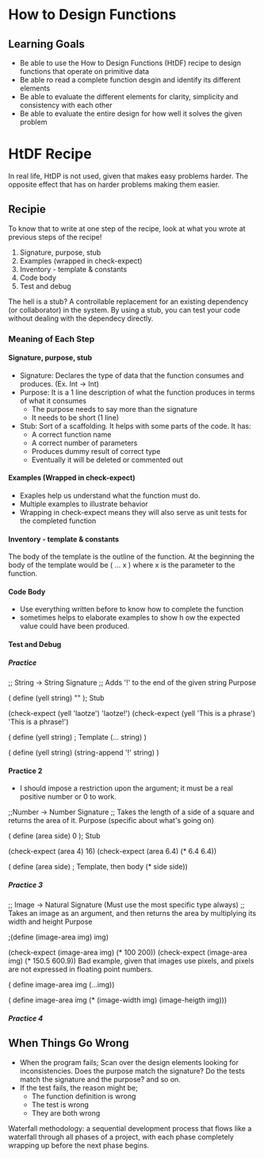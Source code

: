 
# How to Design Functions

## Learning Goals 

- Be able to use the How to Design Functions (HtDF) recipe to design functions that operate on primitive data
- Be able ro read a complete function desgin and identify its different elements
- Be able to evaluate the different elements for clarity, simplicity and consistency with each other
- Be able to evaluate the entire design for how well it solves the given problem

# HtDF Recipe

In real life, HtDP is not used, given that makes easy problems harder. The opposite effect that has on harder problems making them easier.

## Recipie

To know that to write at one step of the recipe, look at what you wrote at previous steps of the recipe!

1. Signature, purpose, stub
2. Examples (wrapped in check-expect)
3. Inventory - template & constants
4. Code body
5. Test and debug

The hell is a stub? A controllable replacement for an existing dependency (or collaborator) in the system. By using a stub, you can test your code without dealing with the dependecy directly. 

### Meaning of Each Step

#### Signature, purpose, stub

- Signature: Declares the type of data that the function consumes and produces. (Ex. Int -> Int)
- Purpose: It is a 1 line description of what the function produces in terms of what it consumes
    - The purpose needs to say more than the signature
    - It needs to be short (1 line)
- Stub: Sort of a scaffolding. It helps with some parts of the code. It has:
    - A correct function name
    - A correct number of parameters
    - Produces dummy result of correct type
    - Eventually it will be deleted or commented out

#### Examples (Wrapped in check-expect)

- Exaples help us understand what the function must do.
- Multiple examples to illustrate behavior
- Wrapping in check-expect means they will also serve as unit tests for the completed function

#### Inventory - template & constants
The body of the template is the outline of the function. At the beginning the body of the template would be ( ... x ) where x is the parameter to the function.

#### Code Body

- Use everything written before to know how to complete the function
- sometimes helps to elaborate examples to show h ow the expected value could have been produced.

#### Test and Debug


##### Practice


;; String -> String     Signature
;; Adds '!' to the end of the given string     Purpose

( define (yell string) "" ); Stub

(check-expect (yell 'laotze') 'laotze!')
(check-expect (yell 'This is a phrase') 'This is a phrase!')

( define (yell string) ; Template
    (... string) )

( define (yell string)
    (string-append '!' string) )


#### Practice 2
- I should impose a restriction upon the argument; it must be a real positive number or 0 to work.

;;Number -> Number    Signature
;; Takes the length of a side of a square and returns the area of it.   Purpose (specific about what's going on)

( define (area side) 0 );   Stub

(check-expect (area 4) 16)
(check-expect (area 6.4) (* 6.4 6.4))

( define (area side) ; Template, then body 
    (* side side))



##### Practice 3

;; Image -> Natural     Signature (Must use the most specific type always)
;; Takes an image as an argument, and then returns the area by multiplying its width and height       Purpose

;(define (image-area img) img)

(check-expect (image-area img) (* 100 200))
(check-expect (image-area img) (* 150.5 600.9)) Bad example, given that images use pixels, and pixels are not expressed in floating point numbers.

( define image-area img 
    (...img))


( define image-area img 
    (* (image-width img) (image-heigth img)))

##### Practice 4





## When Things Go Wrong

- When the program fails; Scan over the design elements looking for inconsistencies. Does the purpose match the signature? Do the tests match the signature and the purpose? and so on.
- If the test fails, the reason might be;
    - The function definition is wrong
    - The test is wrong
    - They are both wrong


Waterfall methodology: a sequential development process that flows like a waterfall through all phases of a project, with each phase completely wrapping up before the next phase begins. 


